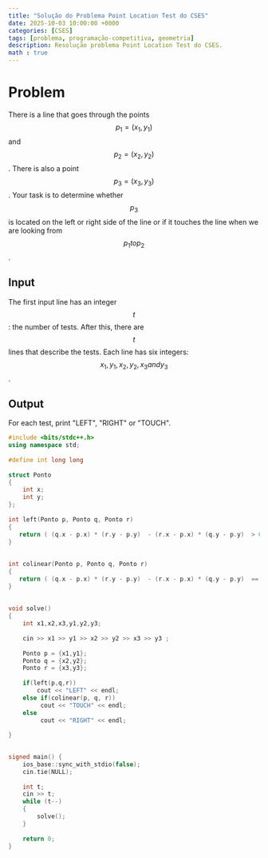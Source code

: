 ```yaml
---
title: "Solução do Problema Point Location Test do CSES"
date: 2025-10-03 10:00:00 +0000
categories: [CSES]
tags: [problema, programação-competitiva, geometria]
description: Resolução problema Point Location Test do CSES.
math : true
---
```

# Problem
There is a line that goes through the points $$p_1=(x_1,y_1)$$ and $$p_2=(x_2,y_2)$$. There is also a point $$p_3=(x_3,y_3)$$.
Your task is to determine whether $$p_3$$ is located on the left or right side of the line or if it touches the line when we are looking from $$p_1 to p_2$$.

## Input
The first input line has an integer $$t$$: the number of tests.
After this, there are $$t$$ lines that describe the tests. Each line has six integers: $$x_1, y_1, x_2, y_2, x_3 and y_3 $$.
## Output
For each test, print "LEFT", "RIGHT" or "TOUCH".

```c++
#include <bits/stdc++.h>
using namespace std;
 
#define int long long
  
struct Ponto
{
    int x;
    int y;
};
  
int left(Ponto p, Ponto q, Ponto r)
{
   return ( (q.x - p.x) * (r.y - p.y)  - (r.x - p.x) * (q.y - p.y)  > 0 ); 
}
 
 
int colinear(Ponto p, Ponto q, Ponto r)
{
   return ( (q.x - p.x) * (r.y - p.y)  - (r.x - p.x) * (q.y - p.y)  == 0 ); 
}
 
 
void solve()
{
    int x1,x2,x3,y1,y2,y3;
 
    cin >> x1 >> y1 >> x2 >> y2 >> x3 >> y3 ;
 
    Ponto p = {x1,y1};
    Ponto q = {x2,y2};
    Ponto r = {x3,y3};
 
    if(left(p,q,r))
        cout << "LEFT" << endl; 
    else if(colinear(p, q, r))
         cout << "TOUCH" << endl; 
    else
         cout << "RIGHT" << endl; 
         
}

 
signed main() {
    ios_base::sync_with_stdio(false);
    cin.tie(NULL);
 
    int t;
    cin >> t;
    while (t--)
    {
        solve();
    }
 
    return 0;
}
```